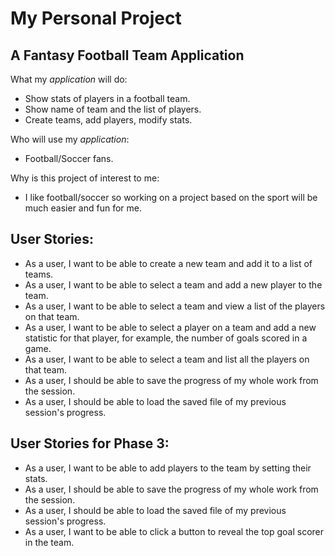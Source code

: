 # My Personal Project

## A Fantasy Football Team Application

What my *application* will do:
- Show stats of players in a football team.
- Show name of team and the list of players.
- Create teams, add players, modify stats.

Who will use my *application*:
- Football/Soccer fans.

Why is this project of interest to me:
- I like football/soccer so working on a project based on the sport will be much easier and fun for me.

## User Stories:
- As a user, I want to be able to create a new team and add it to a list of teams.
- As a user, I want to be able to select a team and add a new player to the team.
- As a user, I want to be able to select a team and view a list of the players on that team.
- As a user, I want to be able to select a player on a team and add a new statistic for that player, for example, the number of goals scored in a game.
- As a user, I want to be able to select a team and list all the players on that team.
- As a user, I should be able to save the progress of my whole work from the session.
- As a user, I should be able to load the saved file of my previous session's progress.


## User Stories for Phase 3:
- As a user, I want to be able to add players to the team by setting their stats.
- As a user, I should be able to save the progress of my whole work from the session.
- As a user, I should be able to load the saved file of my previous session's progress.
- As a user, I want to be able to click a button to reveal the top goal scorer in the team.



